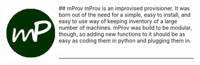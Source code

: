 <img align="left" src="assets/images/mProvLogo.png" style="padding: 10px;" />
## mProv
mProv is an improvised provisioner.  It was born out of the need for a simple, easy to install, and easy to use way of keeping inventory of
a large number of machines.  mProv was build to be modular, though, so adding new functions to it should be as easy as coding them in python
and plugging them in.  <img src="assets/images/cursor_blink.gif" />

<hr />
